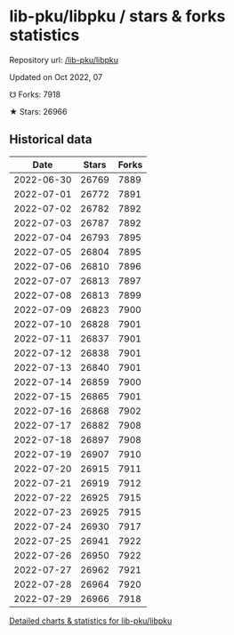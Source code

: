 # lib-pku/libpku / stars & forks statistics

Repository url: [/lib-pku/libpku](https://github.com/lib-pku/libpku)

Updated on Oct 2022, 07

☋ Forks: 7918

★ Stars: 26966

## Historical data
| Date | Stars | Forks |
|------|-------|-------|
| 2022-06-30 | 26769 | 7889 | 
| 2022-07-01 | 26772 | 7891 | 
| 2022-07-02 | 26782 | 7892 | 
| 2022-07-03 | 26787 | 7892 | 
| 2022-07-04 | 26793 | 7895 | 
| 2022-07-05 | 26804 | 7895 | 
| 2022-07-06 | 26810 | 7896 | 
| 2022-07-07 | 26813 | 7897 | 
| 2022-07-08 | 26813 | 7899 | 
| 2022-07-09 | 26823 | 7900 | 
| 2022-07-10 | 26828 | 7901 | 
| 2022-07-11 | 26837 | 7901 | 
| 2022-07-12 | 26838 | 7901 | 
| 2022-07-13 | 26840 | 7901 | 
| 2022-07-14 | 26859 | 7900 | 
| 2022-07-15 | 26865 | 7901 | 
| 2022-07-16 | 26868 | 7902 | 
| 2022-07-17 | 26882 | 7908 | 
| 2022-07-18 | 26897 | 7908 | 
| 2022-07-19 | 26907 | 7910 | 
| 2022-07-20 | 26915 | 7911 | 
| 2022-07-21 | 26919 | 7912 | 
| 2022-07-22 | 26925 | 7915 | 
| 2022-07-23 | 26925 | 7915 | 
| 2022-07-24 | 26930 | 7917 | 
| 2022-07-25 | 26941 | 7922 | 
| 2022-07-26 | 26950 | 7922 | 
| 2022-07-27 | 26962 | 7921 | 
| 2022-07-28 | 26964 | 7920 | 
| 2022-07-29 | 26966 | 7918 | 


[Detailed charts & statistics for lib-pku/libpku](https://reviewgithub.com/rep/lib-pku/libpku)
